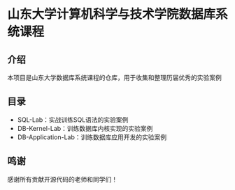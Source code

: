 # 山东大学计算机科学与技术学院数据库系统课程

## 介绍

本项目是山东大学数据库系统课程的仓库，用于收集和整理历届优秀的实验案例

## 目录

- SQL-Lab：实战训练SQL语法的实验案例
- DB-Kernel-Lab：训练数据库内核实现的实验案例
- DB-Application-Lab：训练数据库应用开发的实验案例

## 鸣谢

感谢所有贡献开源代码的老师和同学们！